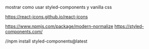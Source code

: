 mostrar como usar styled-components y vanilla css

https://react-icons.github.io/react-icons

https://www.npmjs.com/package/modern-normalize https://styled-components.com/

//npm install styled-components@latest
